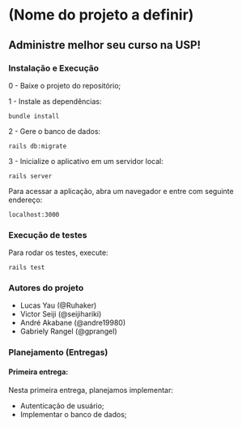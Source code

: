 # (Nome do projeto a definir)

## Administre melhor seu curso na USP!

### Instalação e Execução

0 - Baixe o projeto do repositório;

1 - Instale as dependências:

```
bundle install
```

2 - Gere o banco de dados:

```
rails db:migrate
```

3 - Inicialize o aplicativo em um servidor local:

```
rails server
```

Para acessar a aplicação, abra um navegador e entre com seguinte endereço:

```
localhost:3000
```

### Execução de testes

Para rodar os testes, execute:

```
rails test
```

### Autores do projeto

* Lucas Yau (@Ruhaker) 
* Victor Seiji (@seijihariki)
* André Akabane (@andre19980)
* Gabriely Rangel (@gprangel)

### Planejamento (Entregas)

#### Primeira entrega:

Nesta primeira entrega, planejamos implementar:

* Autenticação de usuário;
* Implementar o banco de dados;
